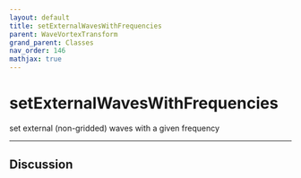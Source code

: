 ```yaml
---
layout: default
title: setExternalWavesWithFrequencies
parent: WaveVortexTransform
grand_parent: Classes
nav_order: 146
mathjax: true
---
```


#  setExternalWavesWithFrequencies

set external (non-gridded) waves with a given frequency


---

## Discussion

  
